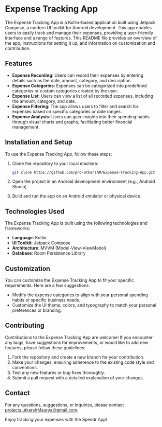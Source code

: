 # Expense Tracking App

The Expense Tracking App is a Kotlin-based application built using Jetpack Compose, a modern UI toolkit for Android development. This app enables users to easily track and manage their expenses, providing a user-friendly interface and a range of features. This README file provides an overview of the app, instructions for setting it up, and information on customization and contribution.

## Features

- **Expense Recording**: Users can record their expenses by entering details such as the date, amount, category, and description.
- **Expense Categories**: Expenses can be categorized into predefined categories or custom categories created by the user.
- **Expense List**: Users can view a list of all recorded expenses, including the amount, category, and date.
- **Expense Filtering**: The app allows users to filter and search for expenses based on specific categories or date ranges.
- **Expense Analysis**: Users can gain insights into their spending habits through visual charts and graphs, facilitating better financial management.
  
## Installation and Setup

To use the Expense Tracking App, follow these steps:

1. Clone the repository to your local machine:

   ```bash
   git clone https://github.com/pro-utkarshM/Expense-Tracking-App.git
   ```

2. Open the project in an Android development environment (e.g., Android Studio).

3. Build and run the app on an Android emulator or physical device.

## Technologies Used

The Expense Tracking App is built using the following technologies and frameworks:

- **Language**: Kotlin
- **UI Toolkit**: Jetpack Compose
- **Architecture**: MVVM (Model-View-ViewModel)
- **Database**: Room Persistence Library

## Customization

You can customize the Expense Tracking App to fit your specific requirements. Here are a few suggestions:

- Modify the expense categories to align with your personal spending habits or specific business needs.
- Customize the UI theme, colors, and typography to match your personal preferences or branding.

## Contributing

Contributions to the Expense Tracking App are welcome! If you encounter any bugs, have suggestions for improvements, or would like to add new features, please follow these guidelines:

1. Fork the repository and create a new branch for your contribution.
2. Make your changes, ensuring adherence to the existing code style and conventions.
3. Test any new features or bug fixes thoroughly.
4. Submit a pull request with a detailed explanation of your changes.


## Contact

For any questions, suggestions, or inquiries, please contact [projects.utkarshMaurya@gmail.com](mailto:projects.utkarshMaurya@gmail.com).

Enjoy tracking your expenses with the Spendr App!
